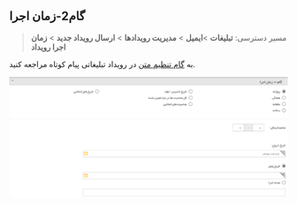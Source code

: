 ﻿## گام2-زمان اجرا

> مسیر دسترسی:  **تبلیغات** >**ایمیل** > **مدیریت رویدادها** > **ارسال رویداد جدید** > **زمان اجرا رویداد** 

به [گام تنظیم متن](https://github.com/1stco/PayamGostarDocs/blob/master/help2.5.4/Marketing/sms/Advertising-event/2-zaman-bandi/zaman-bandi.md) در رویداد تبلیغاتی پیام کوتاه مراجعه کنید.


![](advertising-sendingeventmail-secondstep.png)
